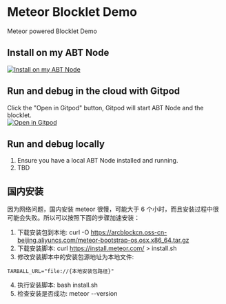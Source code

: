 # Meteor Blocklet Demo

Meteor powered Blocklet Demo

## Install on my ABT Node

[![Install on my ABT Node](https://raw.githubusercontent.com/blocklet/development-guide/main/assets/install_on_abtnode.svg)](https://install.arcblock.io/?action=blocklet-install&meta_url=https%3A%2F%2Fgithub.com%2Fblocklet%2Fmeteor-demo%2Freleases%2Fdownload%2Fv1.3.5%2Fblocklet.json)

## Run and debug in the cloud with Gitpod

Click the "Open in Gitpod" button, Gitpod will start ABT Node and the blocklet.<br>[![Open in Gitpod](https://gitpod.io/button/open-in-gitpod.svg)](https://gitpod.io/#https://github.com/blocklet/meteor-demo)

## Run and debug locally

1. Ensure you have a local ABT Node installed and running.
2. TBD

## 国内安装

因为网络问题，国内安装 meteor 很慢，可能大于 6 个小时，而且安装过程中很可能会失败。所以可以按照下面的步骤加速安装：

1. 下载安装包到本地: curl -O https://arcblockcn.oss-cn-beijing.aliyuncs.com/meteor-bootstrap-os.osx.x86_64.tar.gz
2. 下载安装脚本: curl https://install.meteor.com/ > install.sh
3. 修改安装脚本中的安装包源地址为本地文件:

```
TARBALL_URL="file://{本地安装包路径}"
```

4. 执行安装脚本: bash install.sh
5. 检查安装是否成功: meteor --version
